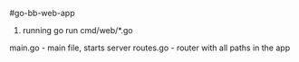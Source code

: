 #go-bb-web-app

1) running
go run cmd/web/*.go        


main.go - main file, starts server
routes.go - router with all paths in the app
